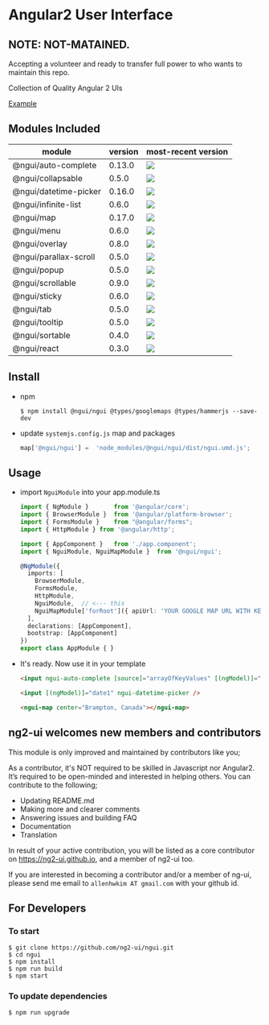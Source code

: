 # Angular2 User Interface

## NOTE: NOT-MATAINED. 
Accepting a volunteer and ready to transfer full power to who wants to maintain this repo.

Collection of Quality Angular 2 UIs

[Example](https://rawgit.com/ng2-ui/ngui/master/app/index.html)

## Modules Included

| module               | version | most-recent version                                                                 |
| -------------------- | ------- | ----------------------------------------------------------------------------------- |
| @ngui/auto-complete  | 0.13.0  | ![](https://badge.fury.io/js/%40ngui%2Fauto-complete.svg)                           |
| @ngui/collapsable    | 0.5.0   | ![](https://badge.fury.io/js/%40ngui%2Fcollapsable.svg)                             |
| @ngui/datetime-picker| 0.16.0  | ![](https://badge.fury.io/js/%40ngui%2Fdatetime-picker.svg)                         |
| @ngui/infinite-list  | 0.6.0   | ![](https://badge.fury.io/js/%40ngui%2Finfinite-list.svg)                           |
| @ngui/map            | 0.17.0  | ![](https://badge.fury.io/js/%40ngui%2Fmap.svg)                                     |
| @ngui/menu           | 0.6.0   | ![](https://badge.fury.io/js/%40ngui%2Fmenu.svg)                                    |
| @ngui/overlay        | 0.8.0   | ![](https://badge.fury.io/js/%40ngui%2Foverlay.svg)                                 |
| @ngui/parallax-scroll| 0.5.0   | ![](https://badge.fury.io/js/%40ngui%2Fparallax-scroll.svg)                         |
| @ngui/popup          | 0.5.0   | ![](https://badge.fury.io/js/%40ngui%2Fpopup.svg)                                   |
| @ngui/scrollable     | 0.9.0   | ![](https://badge.fury.io/js/%40ngui%2Fscrollable.svg)                              |
| @ngui/sticky         | 0.6.0   | ![](https://badge.fury.io/js/%40ngui%2Fsticky.svg)                                  |
| @ngui/tab            | 0.5.0   | ![](https://badge.fury.io/js/%40ngui%2Ftab.svg)                                     |
| @ngui/tooltip        | 0.5.0   | ![](https://badge.fury.io/js/%40ngui%2Ftooltip.svg)                                 |
| @ngui/sortable       | 0.4.0   | ![](https://badge.fury.io/js/%40ngui%2Fsortable.svg)                                |
| @ngui/react          | 0.3.0   | ![](https://badge.fury.io/js/%40ngui%2Freact.svg)                                   |

## Install

* npm

    ```Shell
    $ npm install @ngui/ngui @types/googlemaps @types/hammerjs --save-dev
    ```

* update `systemjs.config.js` map and packages

    ```TypeScript
    map['@ngui/ngui'] =  'node_modules/@ngui/ngui/dist/ngui.umd.js';
    ```

## Usage

* import `NguiModule` into your app.module.ts

    ```TypeScript
    import { NgModule }       from '@angular/core';
    import { BrowserModule }  from '@angular/platform-browser';
    import { FormsModule }    from "@angular/forms";
    import { HttpModule } from '@angular/http';

    import { AppComponent }   from './app.component';
    import { NguiModule, NguiMapModule }  from '@ngui/ngui';              // <---- this

    @NgModule({
      imports: [
        BrowserModule, 
        FormsModule, 
        HttpModule, 
        NguiModule,  // <--- this
        NguiMapModule['forRoot']({ apiUrl: 'YOUR GOOGLE MAP URL WITH KEY'}) // <---- this
      ],
      declarations: [AppComponent],
      bootstrap: [AppComponent]
    })
    export class AppModule { }
    ```

* It's ready. Now use it in your template

    ```HTML
    <input ngui-auto-complete [source]="arrayOfKeyValues" [(ngModel)]="myModel" />

    <input [(ngModel)]="date1" ngui-datetime-picker />

    <ngui-map center="Brampton, Canada"></ngui-map>
    ```

## **ng2-ui** welcomes new members and contributors

This module is only improved and maintained by contributors like you;

As a contributor, it's NOT required to be skilled in Javascript nor Angular2.
It’s required to be open-minded and interested in helping others.
You can contribute to the following;

  * Updating README.md
  * Making more and clearer comments
  * Answering issues and building FAQ
  * Documentation
  * Translation

In result of your active contribution, you will be listed as a core contributor
on https://ng2-ui.github.io, and a member of ng2-ui too.

If you are interested in becoming a contributor and/or a member of ng-ui,
please send me email to `allenhwkim AT gmail.com` with your github id.

## For Developers

### To start

```Shell
$ git clone https://github.com/ng2-ui/ngui.git
$ cd ngui
$ npm install
$ npm run build
$ npm start
```

### To update dependencies

```Shell
$ npm run upgrade
```
